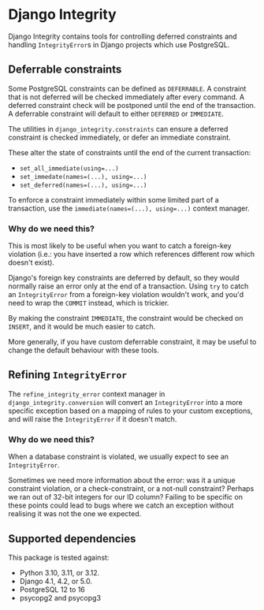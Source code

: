 # Django Integrity

Django Integrity contains tools for controlling deferred constraints
and handling `IntegrityError`s in Django projects which use PostgreSQL.

## Deferrable constraints

Some PostgreSQL constraints can be defined as `DEFERRABLE`.
A constraint that is not deferred will be checked immediately after every command.
A deferred constraint check will be postponed until the end of the transaction.
A deferrable constraint will default to either `DEFERRED` or `IMMEDIATE`.

The utilities in `django_integrity.constraints` can
ensure a deferred constraint is checked immediately,
or defer an immediate constraint.

These alter the state of constraints until the end of the current transaction:

- `set_all_immediate(using=...)`
- `set_immedate(names=(...), using=...)`
- `set_deferred(names=(...), using=...)`

To enforce a constraint immediately within some limited part of a transaction,
use the `immediate(names=(...), using=...)` context manager.

### Why do we need this?

This is most likely to be useful when you want to catch a foreign-key violation
(i.e.: you have inserted a row which references different row which doesn't exist).

Django's foreign key constraints are deferred by default,
so they would normally raise an error only at the end of a transaction.
Using `try` to catch an `IntegrityError` from a foreign-key violation wouldn't work,
and you'd need to wrap the `COMMIT` instead, which is trickier.

By making the constraint `IMMEDIATE`,
the constraint would be checked on `INSERT`,
and it would be much easier to catch.

More generally,
if you have custom deferrable constraint,
it may be useful to change the default behaviour with these tools.

## Refining `IntegrityError`

The `refine_integrity_error` context manager in `django_integrity.conversion`
will convert an `IntegrityError` into a more specific exception
based on a mapping of rules to your custom exceptions,
and will raise the `IntegrityError` if it doesn't match.

### Why do we need this?

When a database constraint is violated,
we usually expect to see an `IntegrityError`.

Sometimes we need more information about the error:
was it a unique constraint violation, or a check-constraint, or a not-null constraint?
Perhaps we ran out of 32-bit integers for our ID column?
Failing to be specific on these points could lead to bugs
where we catch an exception without realising it was not the one we expected.

## Supported dependencies

This package is tested against:

- Python 3.10, 3.11, or 3.12.
- Django 4.1, 4.2, or 5.0.
- PostgreSQL 12 to 16
- psycopg2 and psycopg3
